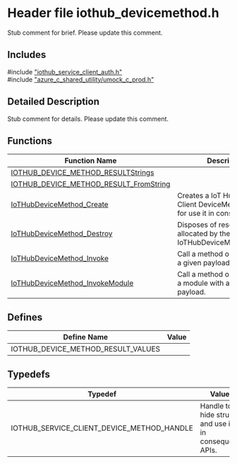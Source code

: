 # Header file iothub_devicemethod.h 

Stub comment for brief. Please update this comment.

## Includes

\#include ["iothub_service_client_auth.h"](iot-c-ref-iothub-service-client-auth-h.md)  
\#include ["azure_c_shared_utility/umock_c_prod.h"](iot-c-ref-umock-c-prod-h.md)  

## Detailed Description

Stub comment for details. Please update this comment.

## Functions

Function Name                  | Description                                
--------------------------------|---------------------------------------------
[IOTHUB_DEVICE_METHOD_RESULTStrings](./iot-c-ref-iothub-devicemethod-h/iothub-device-method-resultstrings.md)            | 
[IOTHUB_DEVICE_METHOD_RESULT_FromString](./iot-c-ref-iothub-devicemethod-h/iothub-device-method-result-fromstring.md)            | 
[IoTHubDeviceMethod_Create](./iot-c-ref-iothub-devicemethod-h/iothubdevicemethod-create.md)            | Creates a IoT Hub Service Client DeviceMethod handle for use it in consequent APIs.
[IoTHubDeviceMethod_Destroy](./iot-c-ref-iothub-devicemethod-h/iothubdevicemethod-destroy.md)            | Disposes of resources allocated by the IoT Hub IoTHubDeviceMethod_Create.
[IoTHubDeviceMethod_Invoke](./iot-c-ref-iothub-devicemethod-h/iothubdevicemethod-invoke.md)            | Call a method on device with a given payload.
[IoTHubDeviceMethod_InvokeModule](./iot-c-ref-iothub-devicemethod-h/iothubdevicemethod-invokemodule.md)            | Call a method on device and a module with a given payload.

## Defines

Define Name                    | Value                                
--------------------------------|---------------------------------------------
IOTHUB_DEVICE_METHOD_RESULT_VALUES            | 

## Typedefs

Typedef                        | Value                                
--------------------------------|---------------------------------------------
IOTHUB_SERVICE_CLIENT_DEVICE_METHOD_HANDLE            | Handle to hide struct and use it in consequent APIs.

